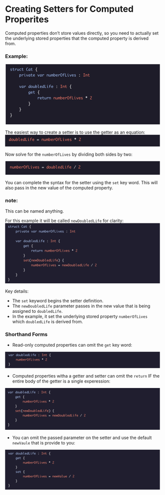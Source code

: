 # Creating Setters for Computed Properites

Computed properties don’t store values directly, so you need to actually set the underlying stored properties that the computed property is derived from.

### Example:
![Alt text](../Images/Properties_And_Access_Control/creatingSetters.png "a title")

The easiest way to create a setter is to use the getter as an equation:
![Alt text](../Images/Properties_And_Access_Control/setterEquation1.png "an example equation1")

Now solve for the ``numberOfLives`` by dividing both sides by two:

![Alt text](../Images/Properties_And_Access_Control/setterEquation2.png "an example equation1")

You can complete the syntax for the setter using the ``set`` key word.
This will also pass in the new value of the computed property.
### note: 
This can be named anything.

For this example it will be called ``newDoubledLife`` for clarity:
![Alt text](../Images/Properties_And_Access_Control/setterExample1.png "a title")

Key details:
* The ``set`` keyword begins the setter definition.
* The ``newDoubledLife`` parameter passes in the new value that is being assigned to ``doubledLife``.
* In the example, it set the underlying stored property ``numberOfLives`` which ``doubledLife`` is derived from.

### Shorthand Forms

* Read-only computed properties can omit the ``get`` key word:

![Alt text](../Images/Properties_And_Access_Control/omittingGetKeyword.png "Omitting Get Keyword Example")

* Computed properties witha a getter and setter can omit the ``return`` IF the entire body of the getter is a single experession:

![Alt text](../Images/Properties_And_Access_Control/omittingReturnKeyword.png "Omitting Return Keyword Example")

* You can omit the passed parameter on the setter and use the default ``newVaule`` that is provide to you:

![Alt text](../Images/Properties_And_Access_Control/omittingPassedParam.png "Omitting Passed Parameter Example")